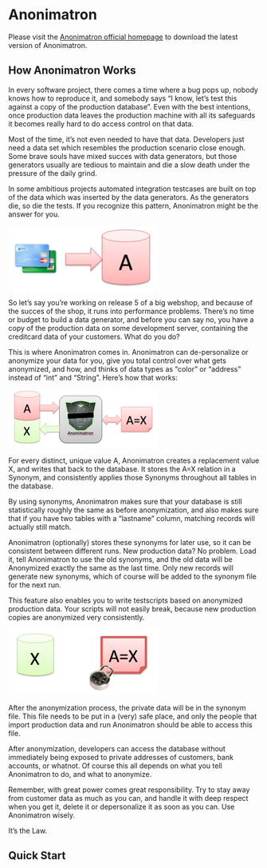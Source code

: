 # Anonimatron

Please visit the [Anonimatron official homepage](https://realrolfje.github.io/anonimatron/ "Anonimatron") to download the latest version of Anonimatron.

## How Anonimatron Works

In every software project, there comes a time where a bug pops up, nobody knows how to reproduce it, and somebody says “I know, let’s test this against a copy of the production database”. Even with the best intentions, once production data leaves the production machine with all its safeguards it becomes really hard to do access control on that data.

Most of the time, it’s not even needed to have that data. Developers just need a data set which resembles the production scenario close enough. Some brave souls have mixed succes with data generators, but those generators usually are tedious to maintain and die a slow death under the pressure of the daily grind.

In some ambitious projects automated integration testcases are built on top of the data which was inserted by the data generators. As the generators die, so die the tests. If you recognize this pattern, Anonimatron might be the answer for you.

![Production Data](README.images/1-dataindb.png)

So let’s say you’re working on release 5 of a big webshop, and because of the succes of the shop, it runs into performance problems. There’s no time or budget to build a data generator, and before you can say no, you have a copy of the production data on some development server, containing the creditcard data of your customers. What do you do?

This is where Anonimatron comes in. Anonimatron can de-personalize or anonymize your data for you, give you total control over what gets anonymized, and how, and thinks of data types as “color” or “address” instead of “int” and “String”. Here’s how that works:

![Anonimyzation](README.images/2-anonimatron.png)

For every distinct, unique value A, Anonimatron creates a replacement value X, and writes that back to the database. It stores the A=X relation in a Synonym, and consistently applies those Synonyms throughout all tables in the database.

By using synonyms, Anonimatron makes sure that your database is still statistically roughly the same as before anonymization, and also makes sure that if you have two tables with a “lastname” column, matching records will actually still match.

Anonimatron (optionally) stores these synonyms for later use, so it can be consistent between different runs. New production data? No problem. Load it, tell Anonimatron to use the old synonyms, and the old data will be Anonymized exactly the same as the last time. Only new records will generate new synonyms, which of course will be added to the synonym file for the next run.

This feature also enables you to write testscripts based on anonymized production data. Your scripts will not easily break, because new production copies are anonymized very consistently.

![Keep Synonims Secret](README.images/3-datainsynonims.png)

After the anonymization process, the private data will be in the synonym file. This file needs to be put in a (very) safe place, and only the people that import production data and run Anonimatron should be able to access this file.

After anonymization, developers can access the database without immediately being exposed to private addresses of customers, bank accounts, or whatnot. Of course this all depends on what you tell Anonimatron to do, and what to anonymize.

Remember, with great power comes great responsibility. Try to stay away from customer data as much as you can, and handle it with deep respect when you get it, delete it or depersonalize it as soon as you can. Use Anonimatron wisely.

It’s the Law.

## Quick Start

